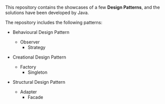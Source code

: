 This repository contains the showcases of a few **Design Patterns**, and the solutions have been developed by Java.

The repository includes the following patterns:


- Behavioural Design Pattern
  - Observer
    - Strategy
    
    
- Creational Design Pattern
  - Factory
    - Singleton
    
    
- Structural Design Pattern
  - Adapter
    - Facade